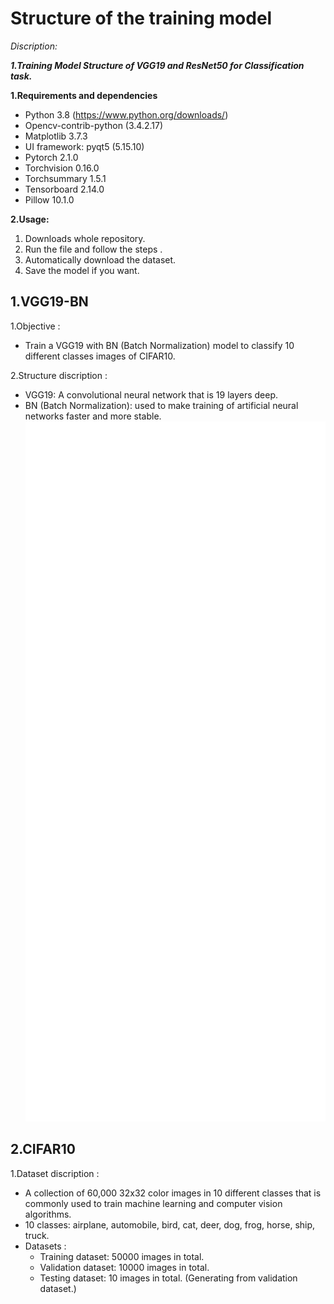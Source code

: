 # Structure of the training model

*Discription:*

***1.Training Model Structure of VGG19 and ResNet50 for Classification task.***


**1.Requirements and dependencies**
  * Python 3.8 (https://www.python.org/downloads/)
  * Opencv-contrib-python (3.4.2.17)
  * Matplotlib 3.7.3
  * UI framework: pyqt5 (5.15.10)
  * Pytorch 2.1.0
  * Torchvision 0.16.0
  * Torchsummary 1.5.1
  * Tensorboard  2.14.0
  * Pillow 10.1.0

**2.Usage:**

1. Downloads whole repository.
2. Run the file and follow the steps .
3. Automatically download the dataset.
4. Save the model if you want.

## 1.VGG19-BN

1.Objective :
  
  * Train a VGG19 with BN (Batch Normalization) model to classify 10 different classes images of CIFAR10.

2.Structure discription :

  * VGG19: A convolutional neural network that is 19 layers deep.
  * BN (Batch Normalization): used to make training of artificial neural networks faster and more stable.<img src="Figures/Bn.png" width="500">

## 2.CIFAR10

1.Dataset discription : 

  * A collection of 60,000 32x32 color images in 10 different classes that is commonly used to train machine learning and computer vision algorithms.
  * 10 classes: airplane, automobile, bird, cat, deer, dog, frog, horse, ship, truck.
  * Datasets :
      * Training dataset: 50000 images in total.
      * Validation dataset: 10000 images in total.
      * Testing dataset: 10 images in total. (Generating from validation dataset.)



